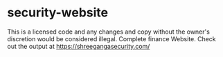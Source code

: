 # security-website
This is a licensed code and any changes and copy without the owner's discretion would be considered illegal. Complete finance Website. Check out the output at https://shreegangasecurity.com/

